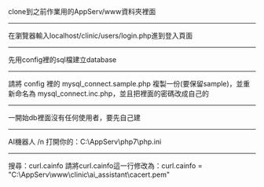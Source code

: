 clone到之前作業用的AppServ/www資料夾裡面  
****
在瀏覽器輸入localhost/clinic/users/login.php進到登入頁面  
****
先用config裡的sql檔建立database  
****
請將 config 裡的 mysql_connect.sample.php 複製一份(要保留sample)，並重新命名為 mysql_connect.inc.php，並且把裡面的密碼改成自己的  
****
一開始db裡面沒有任何使用者，要先自己建  
****
AI機器人
/n
打開你的：C:\AppServ\php7\php.ini
****
搜尋：curl.cainfo
請將curl.cainfo這一行修改為：curl.cainfo = "C:\AppServ\www\clinic\ai_assistant\cacert.pem"
